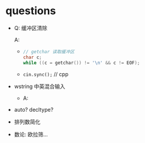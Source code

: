 # questions

- Q: 缓冲区清除

  A:

  - ```cpp
    // getchar 读取缓冲区
    char c;
    while ((c = getchar()) != '\n' && c != EOF);
    ```

  - `cin.sync();`  // cpp

- wstring 中英混合输入

  - A:

- auto? decltype?

- 排列数简化

- 数论: 欧拉筛...
